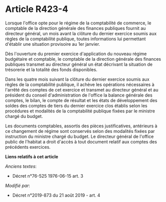 # Article R423-4

Lorsque l'office opte pour le régime de la comptabilité de commerce, le comptable de la direction générale des finances
publiques fournit au directeur général, un mois avant la clôture du dernier exercice soumis aux règles de la comptabilité
publique, toutes informations lui permettant d'établir une situation provisoire au 1er janvier. 

Dès l'ouverture du premier exercice d'application du nouveau régime budgétaire et comptable, le comptable de la direction
générale des finances publiques transmet au directeur général un état décrivant la situation de trésorerie et la totalité des
fonds disponibles. 

Dans les quatre mois suivant la clôture du dernier exercice soumis aux règles de la comptabilité publique, il achève les
opérations nécessaires à l'arrêté des comptes de cet exercice et transmet au directeur général et au président du conseil
d'administration de l'office la balance générale des comptes, le bilan, le compte de résultat et les états de développement
des soldes des comptes de tiers du dernier exercice clos établis selon les procédures et modalités de la comptabilité
publique fixées par le ministre chargé du budget. 

Les documents comptables, assortis des pièces justificatives, antérieurs à ce changement de régime sont conservés selon des
modalités fixées par instruction du ministre chargé du budget. Le directeur général de l'office public de l'habitat a droit
d'accès à tout document relatif aux comptes des précédents exercices.

**Liens relatifs à cet article**

_Anciens textes_:

  - Décret n°76-525 1976-06-15 art. 3

_Modifié par_:

  - Décret n°2019-873 du 21 août 2019 - art. 4
